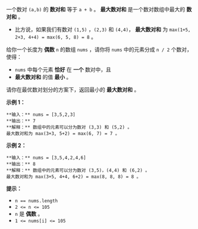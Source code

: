 一个数对 `(a,b)` 的 **数对和** 等于 `a + b` 。 **最大数对和** 是一个数对数组中最大的 **数对和** 。

  * 比方说，如果我们有数对 `(1,5)` ，`(2,3)` 和 `(4,4)`， **最大数对和** 为 `max(1+5, 2+3, 4+4) = max(6, 5, 8) = 8` 。

给你一个长度为 **偶数** `n` 的数组 `nums` ，请你将 `nums` 中的元素分成 `n / 2` 个数对，使得：

  * `nums` 中每个元素 **恰好** 在 **一个** 数对中，且
  * **最大数对和** 的值 **最小** 。

请你在最优数对划分的方案下，返回最小的 **最大数对和** 。

**示例 1：**

    
    
    **输入：** nums = [3,5,2,3]
    **输出：** 7
    **解释：** 数组中的元素可以分为数对 (3,3) 和 (5,2) 。
    最大数对和为 max(3+3, 5+2) = max(6, 7) = 7 。
    

**示例 2：**

    
    
    **输入：** nums = [3,5,4,2,4,6]
    **输出：** 8
    **解释：** 数组中的元素可以分为数对 (3,5)，(4,4) 和 (6,2) 。
    最大数对和为 max(3+5, 4+4, 6+2) = max(8, 8, 8) = 8 。
    

**提示：**

  * `n == nums.length`
  * `2 <= n <= 105`
  * `n` 是 **偶数** 。
  * `1 <= nums[i] <= 105`


